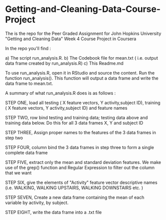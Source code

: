 
# Getting-and-Cleaning-Data-Course-Project
The is the repo for the Peer Graded Assignment for John Hopkins University "Getting and Cleaning Data" Week 4 Course Project in Coursera

In the repo you'll find : 

a) The script run_analysis.R. 
b) The Codebook file for mean.txt ( i.e. output data frame created by run_analysis.R)
c) This Readme.md

To use run_analysis.R, open it in RStudio and source the content. Run the function run_analysis(). This function will output a data frame and write the data frame to mean.txt. 

A summary of what run_analysis.R does is as follows :

STEP ONE, load all testing ( X feature vectors, Y activity,subject ID), training ( X feature vectors, Y activity,subject ID) and feature names

STEP TWO, row bind testing and training data; testing data above and training data below. Do this for all 3 data frames X, Y and subject ID

STEP THREE, Assign proper names to the features of the 3 data frames in step two

STEP FOUR, column bind the 3 data frames in step three to form a single complete data frame

STEP FIVE, extract only the mean and standard deviation features. We make use of the grep() function and Regular Expression to filter out the column that we want

STEP SIX, give the elements of "Activity" feature vector descriptive names (i.e. WALKING, WALKING UPSTAIRS, WALKING DOWNSTAIRS etc. )

STEP SEVEN, Create a new data frame containing the mean of each variable by activity, by subject.

STEP EIGHT, write the data frame into a .txt file
